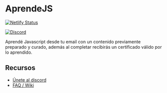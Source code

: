 # AprendeJS

[![Netlify Status](https://api.netlify.com/api/v1/badges/d502cb9f-26aa-442f-ac41-8e81b6bf9f8e/deploy-status)](https://app.netlify.com/sites/aprendejs/deploys)

[![Discord](https://img.shields.io/discord/716223433264070696?color=7289da&label=Discord&logo=discord&logoColor=7289da)](https://discord.com/invite/7PyRZ6n)

Aprendé Javascript desde tu email con un contenido previamente preparado y curado, además al completar recibirás un certificado válido por lo aprendido.

## Recursos

- [Únete al discord](https://discord.com/invite/7PyRZ6n)
- [FAQ / Wiki](https://github.com/D3Portillo/aprendejs/wiki/FAQ)
